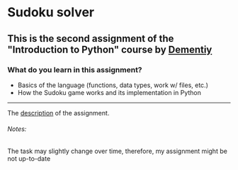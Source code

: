 # Sudoku solver
## This is the second assignment of the "Introduction to Python" course by [Dementiy](https://github.com/Dementiy)
### What do you learn in this assignment?
* Basics of the language (functions, data types, work w/ files, etc.)
* How the Sudoku game works and its implementation in Python
---
The [description](https://github.com/Dementiy/old-Dementiy.github.io/blob/source/_posts/2017-11-22-02-sudoku.markdown) of the assignment.

###### Notes:
The task may slightly change over time, therefore, my assignment might be not up-to-date
